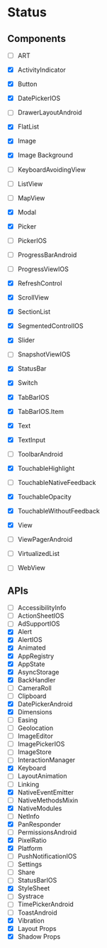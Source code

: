 
# Status

## Components
- [ ] ART
- [x] ActivityIndicator
- [x] Button
- [x] DatePickerIOS
- [ ] DrawerLayoutAndroid
- [x] FlatList
- [x] Image
- [x] Image Background
- [ ] KeyboardAvoidingView
- [ ] ListView
- [ ] MapView
- [x] Modal
- [x] Picker
- [ ] PickerIOS
- [ ] ProgressBarAndroid
- [ ] ProgressViewIOS
- [x] RefreshControl
- [x] ScrollView
- [x] SectionList
- [x] SegmentedControlIOS
- [x] Slider
- [ ] SnapshotViewIOS
- [x] StatusBar
- [x] Switch
- [x] TabBarIOS
- [x] TabBarIOS.Item
- [x] Text
- [x] TextInput
- [ ] ToolbarAndroid
- [x] TouchableHighlight
- [ ] TouchableNativeFeedback
- [x] TouchableOpacity
- [x] TouchableWithoutFeedback
- [x] View
- [ ] ViewPagerAndroid
- [ ] VirtualizedList
- [ ] WebView


## APIs
- [ ] AccessibilityInfo
- [ ] ActionSheetIOS
- [ ] AdSupportIOS
- [x] Alert
- [x] AlertIOS
- [x] Animated
- [x] AppRegistry
- [x] AppState
- [x] AsyncStorage
- [x] BackHandler
- [ ] CameraRoll
- [ ] Clipboard
- [x] DatePickerAndroid
- [x] Dimensions
- [ ] Easing
- [ ] Geolocation
- [ ] ImageEditor
- [ ] ImagePickerIOS
- [ ] ImageStore
- [ ] InteractionManager
- [x] Keyboard
- [ ] LayoutAnimation
- [ ] Linking
- [x] NativeEventEmitter
- [ ] NativeMethodsMixin
- [x] NativeModules
- [ ] NetInfo
- [x] PanResponder
- [ ] PermissionsAndroid
- [x] PixelRatio
- [x] Platform
- [ ] PushNotificationIOS
- [ ] Settings
- [ ] Share
- [ ] StatusBarIOS
- [x] StyleSheet
- [ ] Systrace
- [ ] TimePickerAndroid
- [ ] ToastAndroid
- [x] Vibration
- [x] Layout Props
- [x] Shadow Props
